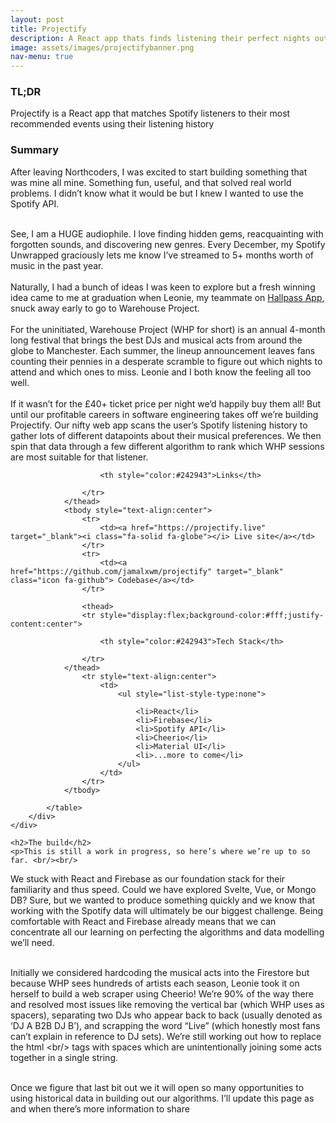 ```yaml
---
layout: post
title: Projectify
description: A React app thats finds listening their perfect nights out
image: assets/images/projectifybanner.png
nav-menu: true
---
```


<!-- Main -->
<div id="main" class="alt">

<section id="one">
	<div class="inner">

<!-- Content -->
<div class="row">
	<div class="6u 12u$(small)">
		<h3>TL;DR</h3>
		<p>Projectify is a React app that matches Spotify listeners to their most recommended events using their listening history</p>
		<h3>Summary</h3>
		<p>After leaving Northcoders, I was excited to start building something that was mine all mine. Something fun, useful, and that solved real world problems. I didn’t know what it would be but I knew I wanted to use the Spotify API. <br/><br/>

See, I am a HUGE audiophile. I love finding hidden gems, reacquainting with forgotten sounds, and discovering new genres. Every December, my Spotify Unwrapped graciously lets me know I’ve streamed to 5+ months worth of music in the past year.
<br/><br/>
Naturally, I had a bunch of ideas I was keen to explore but a fresh winning idea came to me at graduation when Leonie, my teammate on <a href="./proj3-hallpass.html">Hallpass App</a>, snuck away early to go to Warehouse Project. 
<br/><br/>
For the uninitiated, Warehouse Project (WHP for short) is an annual 4-month long festival that brings the best DJs and musical acts from around the globe to Manchester. Each summer, the lineup announcement leaves fans counting their pennies in a desperate scramble to figure out which nights to attend and which ones to miss. Leonie and I both know the feeling all too well.
<br/><br/>
If it wasn’t for the £40+ ticket price per night we’d happily buy them all! But until our profitable careers in software engineering takes off we’re building Projectify. Our nifty web app scans the user’s Spotify listening history to gather lots of different datapoints about their musical preferences. We then spin that data through a few different algorithm to rank which WHP sessions are most suitable for that listener. </p>
	</div>
	<div class="6u$ 12u$(small)">
		<div class="table-wrapper">
			<table>
				<thead>
					<tr style="display:flex;background-color:#fff;justify-content:center;align-item:center">
                        
						<th style="color:#242943">Links</th>
                        	
					</tr>
				</thead>
				<tbody style="text-align:center">
					<tr>
						<td><a href="https://projectify.live" target="_blank"><i class="fa-solid fa-globe"></i> Live site</a></td>	
					</tr>
                    <tr>
						<td><a href="https://github.com/jamalxwm/projectify" target="_blank" class="icon fa-github"> Codebase</a></td>	
					</tr>
                  
                    <thead>
					<tr style="display:flex;background-color:#fff;justify-content:center">
                        
						<th style="color:#242943">Tech Stack</th>
                        	
					</tr>
				</thead>
                    <tr style="text-align:center">
						<td>
                            <ul style="list-style-type:none">
                                
                                <li>React</li>
                                <li>Firebase</li>
                                <li>Spotify API</li>
								<li>Cheerio</li>
								<li>Material UI</li>
								<li>...more to come</li>
                            </ul>
                        </td>	
					</tr>  
				</tbody>
				
			</table>
		</div>
	</div>
</div>

	<h2>The build</h2>
	<p>This is still a work in progress, so here’s where we’re up to so far. <br/><br/>

We stuck with React and Firebase as our foundation stack for their familiarity and thus speed. Could we have explored Svelte, Vue, or Mongo DB? Sure, but we wanted to produce something quickly and we know that working with the Spotify data will ultimately be our biggest challenge. Being comfortable with React and Firebase already means that we can concentrate all our learning on perfecting the algorithms and data modelling we’ll need. <br/><br/>

Initially we considered hardcoding the musical acts into the Firestore but because WHP sees hundreds of artists each season, Leonie took it on herself to build a web scraper using Cheerio! We’re 90% of the way there and resolved most issues like removing the vertical bar (which WHP uses as spacers), separating two DJs who appear back to back (usually denoted as ‘DJ A B2B DJ B’), and scrapping the word “Live” (which honestly most fans can’t explain in reference to DJ sets). We’re still working out how to replace the html &lt;br/&gt; tags with spaces which are unintentionally joining some acts together in a single string.<br/><br/>

Once we figure that last bit out we it will open so many opportunities to using historical data in building out our algorithms.
I’ll update this page as and when there’s more information to share </p>

</div>
</section>

</div>
